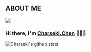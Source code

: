 ## ABOUT ME
![](https://img.shields.io/badge/TechStack-Linux%20%7C%20Python%20%7C%20JavaScript%20%7C%20Shell-blue?style=plastic&logo=appveyor)
### Hi there, I'm [Charseki.Chen](http://www.chenshengkai.com) 👋👋👋 
<a>
  <img align="center" src="https://github-readme-stats.vercel.app/api?username=charseki&show_icons=true&include_all_commits=true&theme=radical" 
  alt="Charseki's github stats" />
</a>
